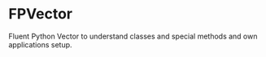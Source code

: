 # FPVector
Fluent Python Vector to understand classes and special methods and own applications setup.
